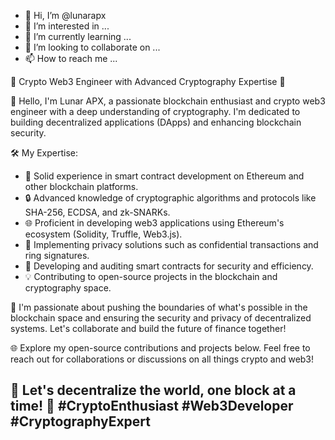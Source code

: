 - 👋 Hi, I’m @lunarapx
- 👀 I’m interested in ...
- 🌱 I’m currently learning ...
- 💞️ I’m looking to collaborate on ...
- 📫 How to reach me ...

🔐 Crypto Web3 Engineer with Advanced Cryptography Expertise 🔐

👋 Hello, I'm Lunar APX, a passionate blockchain enthusiast and crypto web3 engineer with a deep understanding of cryptography. I'm dedicated to building decentralized applications (DApps) and enhancing blockchain security.

🛠️ My Expertise:
- 💼 Solid experience in smart contract development on Ethereum and other blockchain platforms.
- 🔒 Advanced knowledge of cryptographic algorithms and protocols like SHA-256, ECDSA, and zk-SNARKs.
- 🌐 Proficient in developing web3 applications using Ethereum's ecosystem (Solidity, Truffle, Web3.js).
- 🚀 Implementing privacy solutions such as confidential transactions and ring signatures.
- 🧰 Developing and auditing smart contracts for security and efficiency.
- 💡 Contributing to open-source projects in the blockchain and cryptography space.



🌟 I'm passionate about pushing the boundaries of what's possible in the blockchain space and ensuring the security and privacy of decentralized systems. Let's collaborate and build the future of finance together!



🌐 Explore my open-source contributions and projects below. Feel free to reach out for collaborations or discussions on all things crypto and web3!



🚀 Let's decentralize the world, one block at a time! 🔗 #CryptoEnthusiast #Web3Developer #CryptographyExpert
---
